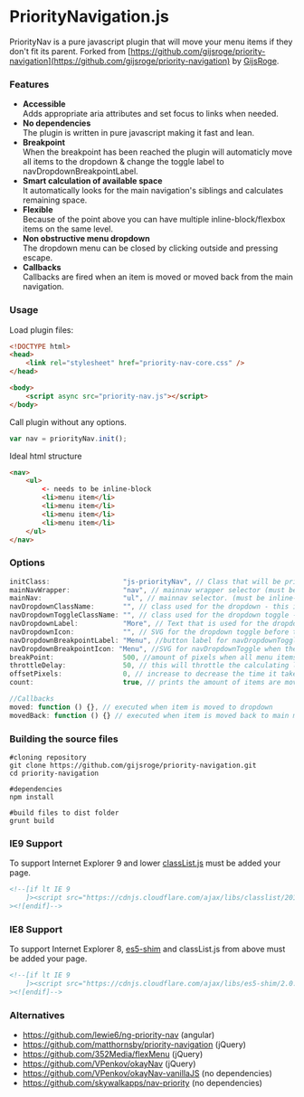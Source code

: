 # PriorityNavigation.js

PriorityNav is a pure javascript plugin that will move your menu items if they don't fit its parent. Forked from [https://github.com/gijsroge/priority-navigation](https://github.com/gijsroge/priority-navigation) by [GijsRoge](http://twitter.com/GijsRoge).

### Features

- **Accessible**<br>Adds appropriate aria attributes and set focus to links when needed.
- **No dependencies**<br>The plugin is written in pure javascript making it fast and lean.
- **Breakpoint**<br>When the breakpoint has been reached the plugin will automaticly move all items to the dropdown & change the toggle label to navDropdownBreakpointLabel.
- **Smart calculation of available space**<br>It automatically looks for the main navigation's siblings and calculates remaining space.
- **Flexible**<br>Because of the point above you can have multiple inline-block/flexbox items on the same level.
- **Non obstructive menu dropdown**<br>The dropdown menu can be closed by clicking outside and pressing escape.
- **Callbacks**<br>Callbacks are fired when an item is moved or moved back from the main navigation.

### Usage

Load plugin files:

```html
<!DOCTYPE html>
<head>
	<link rel="stylesheet" href="priority-nav-core.css" />
</head>

<body>
	<script async src="priority-nav.js"></script>
</body>
```

Call plugin without any options.

```js
var nav = priorityNav.init();
```

Ideal html structure

```html
<nav>
	<ul>
		<- needs to be inline-block
		<li>menu item</li>
		<li>menu item</li>
		<li>menu item</li>
		<li>menu item</li>
	</ul>
</nav>
```

### Options

```js
initClass:                  "js-priorityNav", // Class that will be printed on html element to allow conditional css styling.
mainNavWrapper:             "nav", // mainnav wrapper selector (must be direct parent from mainNav)
mainNav:                    "ul", // mainnav selector. (must be inline-block)
navDropdownClassName:       "", // class used for the dropdown - this is a class name, not a selector.
navDropdownToggleClassName: "", // class used for the dropdown toggle - this is a class name, not a selector.
navDropdownLabel:           "More", // Text that is used for the dropdown toggle.
navDropdownIcon:            "", // SVG for the dropdown toggle before the breakPoint is reached.
navDropdownBreakpointLabel: "Menu", //button label for navDropdownToggle when the breakPoint is reached.
navDropdownBreakpointIcon: "Menu", //SVG for navDropdownToggle when the breakPoint is reached.
breakPoint:                 500, //amount of pixels when all menu items should be moved to dropdown to simulate a mobile menu
throttleDelay:              50, // this will throttle the calculating logic on resize because i'm a responsible dev.
offsetPixels:               0, // increase to decrease the time it takes to move an item.
count:                      true, // prints the amount of items are moved to the attribute data-count to style with css counter.

//Callbacks
moved: function () {}, // executed when item is moved to dropdown
movedBack: function () {} // executed when item is moved back to main menu
```

<!--
### Package managers

- **npm:** `npm install --save priority-nav`
- **bower:** `bower install priority-nav.js`
 -->

### Building the source files

```
#cloning repository
git clone https://github.com/gijsroge/priority-navigation.git
cd priority-navigation

#dependencies
npm install

#build files to dist folder
grunt build
```

### IE9 Support

To support Internet Explorer 9 and lower [classList.js](https://github.com/remy/polyfills/blob/master/classList.js/) must be added your page.

```html
<!--[if lt IE 9
	]><script src="https://cdnjs.cloudflare.com/ajax/libs/classlist/2014.01.31/classList.min.js"></script
><![endif]-->
```

### IE8 Support

To support Internet Explorer 8, [es5-shim](https://github.com/kriskowal/es5-shim/) and classList.js from above must be added your page.

```html
<!--[if lt IE 9
	]><script src="https://cdnjs.cloudflare.com/ajax/libs/es5-shim/2.0.8/es5-shim.min.js"></script
><![endif]-->
```

### Alternatives

- https://github.com/lewie6/ng-priority-nav (angular)
- https://github.com/matthornsby/priority-navigation (jQuery)
- https://github.com/352Media/flexMenu (jQuery)
- https://github.com/VPenkov/okayNav (jQuery)
- https://github.com/VPenkov/okayNav-vanillaJS (no dependencies)
- https://github.com/skywalkapps/nav-priority (no dependencies)
